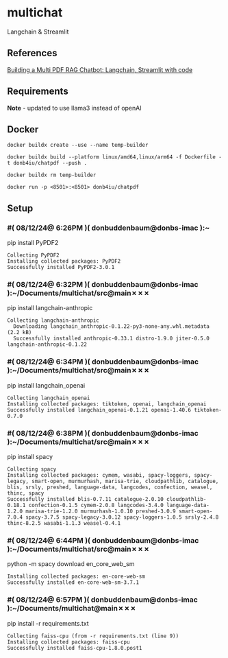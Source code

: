 # multichat
Langchain &amp; Streamlit


## References

[Building a Multi PDF RAG Chatbot: Langchain, Streamlit with code](https://medium.com/gopenai/building-a-multi-pdf-rag-chatbot-langchain-streamlit-with-code-d21d0a1cf9e5)

## Requirements

**Note** - updated to use llama3 instead of openAI

## Docker

```
docker buildx create --use --name temp-builder

docker buildx build --platform linux/amd64,linux/arm64 -f Dockerfile -t donb4iu/chatpdf --push .

docker buildx rm temp-builder

docker run -p <8501>:<8501> donb4iu/chatpdf
```

## Setup

### #( 08/12/24@ 6:26PM )( donbuddenbaum@donbs-imac ):~
   pip install PyPDF2

```
Collecting PyPDF2
Installing collected packages: PyPDF2
Successfully installed PyPDF2-3.0.1
```

### #( 08/12/24@ 6:32PM )( donbuddenbaum@donbs-imac ):~/Documents/multichat/src@main✗✗✗
   pip install langchain-anthropic

```
Collecting langchain-anthropic
  Downloading langchain_anthropic-0.1.22-py3-none-any.whl.metadata (2.2 kB)
  Successfully installed anthropic-0.33.1 distro-1.9.0 jiter-0.5.0 langchain-anthropic-0.1.22
  ```

### #( 08/12/24@ 6:34PM )( donbuddenbaum@donbs-imac ):~/Documents/multichat/src@main✗✗✗
   pip install langchain_openai

```
Collecting langchain_openai
Installing collected packages: tiktoken, openai, langchain_openai
Successfully installed langchain_openai-0.1.21 openai-1.40.6 tiktoken-0.7.0
```

### #( 08/12/24@ 6:38PM )( donbuddenbaum@donbs-imac ):~/Documents/multichat/src@main✗✗✗
   pip install spacy

```
Collecting spacy
Installing collected packages: cymem, wasabi, spacy-loggers, spacy-legacy, smart-open, murmurhash, marisa-trie, cloudpathlib, catalogue, blis, srsly, preshed, language-data, langcodes, confection, weasel, thinc, spacy
Successfully installed blis-0.7.11 catalogue-2.0.10 cloudpathlib-0.18.1 confection-0.1.5 cymem-2.0.8 langcodes-3.4.0 language-data-1.2.0 marisa-trie-1.2.0 murmurhash-1.0.10 preshed-3.0.9 smart-open-7.0.4 spacy-3.7.5 spacy-legacy-3.0.12 spacy-loggers-1.0.5 srsly-2.4.8 thinc-8.2.5 wasabi-1.1.3 weasel-0.4.1
```

### #( 08/12/24@ 6:44PM )( donbuddenbaum@donbs-imac ):~/Documents/multichat/src@main✗✗✗
   python -m spacy download en_core_web_sm

```
Installing collected packages: en-core-web-sm
Successfully installed en-core-web-sm-3.7.1
```

### #( 08/12/24@ 6:57PM )( donbuddenbaum@donbs-imac ):~/Documents/multichat@main✗✗✗
   pip install -r requirements.txt

```
Collecting faiss-cpu (from -r requirements.txt (line 9))
Installing collected packages: faiss-cpu
Successfully installed faiss-cpu-1.8.0.post1
```